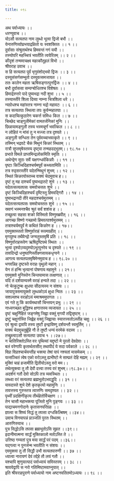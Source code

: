 ```yaml
---
title: ०९८

---
```

अथ पर्वाध्यायः ।।  
धरण्युवाच ।।  
योऽसौ सत्यतपा नाम लुब्धो भूत्वा द्विजो बभौ ।।  
येनारुणिर्व्याघ्रभयाद्रक्षितो यः स्वशक्तितः ।। १ ।।  
दुर्वासाः संश्रुतार्थश्च हिमवन्तं नगं ययौ ।।  
तस्योपरि महच्चित्रं भवतीति त्वयेरितम् ।। २ ।।  
कीदृशं तन्ममाचक्ष्व महत्कौतूहलं विभो ।।  
श्रीवराह उवाच ।।  
स हि सत्यतपा पूर्वं भृगुवंशोद्भवो द्विजः ।। ३ ।।  
दस्युसंसर्गसम्भूतो दस्युवत्समजायत ।।  
ततः कालेन महता ऋषिसङ्गात्पुनर्द्विजः ।। ४ ।।  
बभौ दुर्वाससा सम्यग्बोधितश्च विशेषतः ।।  
हिमाद्रेरुत्तरे पादे पुष्यभद्रा नदी शुभा ।। ५ ।।  
तस्यास्तीरे शिला दिव्या नाम्ना चित्रशिला धरे ।।  
न्यग्रोधश्च महांस्तत्र नाम्ना भद्रो महावटः ।। ६ ।।  
तत्र सत्यतपाः स्थित्वा तपः कुर्वन्महातपाः ।।  
स कदाचित्कुठारेण चकर्त्त समिधः किल ।। ७ ।।  
चिच्छेद चाङ्गुलीमेकां वामतर्जनिकां मुनिः ।।  
छिन्नायामङ्गुलौ तस्य भस्मचूर्णं भवत्किल ।। ८ ।।  
न लोहितं न मांसं तु न मज्जा तत्र दृश्यते ।।  
अङ्गुली सन्धिता तेन पूर्ववच्चाभवत्कृते ।। ९ ।।  
तस्मिन् भद्रवटे चैकं मिथुनं किन्नरं स्थितम् ।।  
रात्रौ सुप्तमृषेस्तस्य दृष्ट्वा तन्महदद्भुतम्।। ९८.१० ।।  
प्रभाते विमले प्राप्तमिन्द्रलोकमिति स्मृतिः ।।  
अथेन्द्रेण सुराः सर्वे यक्षगन्धर्वकिन्नरैः ।। ११ ।।  
पृष्टाः किञ्चिदिहाश्चर्यमपूर्वं कथ्यतामिति ।।  
तत्र रुद्रसरस्तीरे यदेतन्मिथुनं शुभम् ।। १२ ।।  
स्थितं किन्नरयोस्तच्च वाक्यं चेदमुवाच ह।।  
दृष्टं तु मह दाश्चर्यं पुष्यभद्रातटे शुभे ।। १३ ।।  
यदेतत्सत्यतपसः समवोचत्ततः शुभे ।।  
दृष्टं किञ्चिदिहाश्चर्यं दृष्टिस्तु हिमवद्गिरौ ।। १४ ।।  
पुष्यभद्रानदी तीरे महदाश्चर्यमुत्तमम् ।।  
यदेतत्सत्यतपसः समवोचस्ततः शुभे ।। १५ ।।  
स्रवणं भस्मनश्चैव श्रुतं सर्वं शशंस ह ।।  
तच्छुत्वा सहसा शक्रो विस्मितो विष्णुमब्रवीत् ।। १६ ।।  
आगच्छ विष्णो गच्छामो हिमवत्पार्श्वमुत्तमम् ।।  
तत्राश्चर्यमपूर्वं मे कथितं किन्नरेण ह ।। १७।।  
एवमुक्तस्ततो विष्णुर्वाराहं रूपमग्रहीत् ।।  
मृगयुश्च तथैवेन्द्रो जग्मतुस्तमृषिं प्रति ।। १८ ।।  
विष्णुर्वाराहरूपेण ऋषिदृष्टिपथे स्थितः ।।  
भूत्वा दृश्योऽप्यदृश्योऽभूत्पुनरेव च दृश्यते ।। १९ ।।  
तावदिन्द्रो धनुष्पाणिस्तीक्ष्णसायकधृग्वने ।।  
आगत्य सत्यतपतमृषिमेनमुवाच ह ।। ९८.२० ।।  
भगवन्निह दृष्टस्ते वराहः पृथुलो महान् ।।  
येन तं हन्मि भृत्यानां पोषणाय महामुने ।। २१।।  
एवमुक्तो मुनिस्तेन चिन्तयामास तत्क्षणात् ।।  
यदि तं दर्शयाम्यस्मै वराहं हन्यते तदा ।। २२ ।।  
नो चेत्कुटुम्बः क्षुधया सीदत्यस्य न संशयः ।।  
जायापुत्रसमायुक्तो लुब्धकोऽयं क्षुधा न्वितः ।। २३ ।।  
सशल्यश्च वराहोऽयं ममाश्रममुपागतः ।।  
एवं गते तु किं कार्यमथासौ चिन्तयन् प्रभुः ।। २९ ।।  
नाध्यगच्छत बुद्धिश्च क्षणात्तस्य व्यजायत ।। २५ ।।  
दृष्टं चक्षुर्निहितं जङ्गमेषु जिह्वा वक्तुं मृगयौ तद्विसृष्टम् ।।  
द्रष्टुं चक्षुर्नास्ति जिह्वेह वक्तुं जिह्वायाः स्यात्तत्त्वतोऽस्तीह चक्षुः ।। २६ ।।  
एवं श्रुत्वा द्वावपि तस्य तुष्टौ इन्द्राविष्णू दर्शयन्तौ स्वमूर्तिम् ।।  
वाक्यं चेदमूचतुर्ब्रूहि नौ ते तुष्टौ धन्यं वरमेकं वदस्व ।।  
तच्छ्रुत्वाऽसौ सत्यतपा उवाच १ ।।२७।।  
न चातिरिक्तोऽस्ति वरः पृथिव्यां यद्दृष्टो मे पुरतो देवदेवाः ।।  
बलं वरेणापि कृतार्थतासीत् तथापीदं ये सदा पर्वकाले ।। २८ ।।  
विप्रा विप्राश्चार्चयन्तीह भक्त्या तेषां पापं नश्यतां मासमेकम् ।।  
यत्सञ्चितं त्वेष एको वरोऽस्तु ह्यभीष्टो मे साम्प्रतं देहि मह्यम् ।। २९ ।।  
मुक्तिं चाहं व्रजामीति द्वितीयोऽस्तु वरो मम।।  
तथेत्युक्त्वा तु तौ देवौ दत्त्वा तस्य वरं शुभम्।।९८.३०।। ।  
अदर्शनं गतौ देवो सोऽपि तत्र व्यवस्थितः ।।  
लब्ध्वा वरं सत्यतपा ब्रह्मभूतोऽभवद्धृदि ।। ३१ ।।  
यावदास्ते शुभे देशे कृतकृत्यो महामुनिः ।।  
तावत्तस्य गुरुस्तत्र त्वारुणिः समदृश्यत ।। ३२ ।।  
पृथ्वीं प्रदक्षिणीकृत्य तीर्थहेतोर्विचक्षण ।।  
तेन चासौ महाभक्त्या पूजितो मुनि पुङ्गवः ।। ३३ ।।  
पाद्याचमनगोदानेः कृतासनपरिग्रहः ।।  
ज्ञात्वा स शिष्यं सिद्धं तु तपसा दग्धकिल्बिषम् ।।३४।।  
उवाच विनयापन्नं प्राञ्जलिं पुरतः स्थितम् ।।  
आरुणिरुवाच ।।  
पुत्र सिद्धोऽसि तपसा ब्रह्मभूतोऽसि सुव्रत ।।३९।।  
इदानीमात्मना सार्द्धं मुक्तिकालो मतोऽस्ति ते ।।  
उत्तिष्ठ गम्यतां पुत्र मया सार्द्धं परं पदम् ।।३६।।  
यद्गत्वा न पुनर्जन्म भवतीति न संशयः ।।  
एवमुक्त्वा तु तौ सिद्धौ उभौ सत्यतपारुणी ।। ३७ ।।  
ध्यात्वा नारायणं देवं तद्देहे तौ लयं गतौ ।।  
यश्चापि शृणुयात्पादं पर्वाध्यायं सविस्तरम् ।। ३८ ।।  
श्रावयेद्वापि स नरो गतिमिष्टामवाप्नुयात् ।।  
इति श्रीवराहपुराणे पर्वाध्यायो नाम अष्टनवतितमोऽध्यायः ।। ९८ ।।
